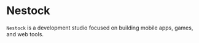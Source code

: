 # Nestock
` Nestock ` is a development studio focused on building mobile apps, games, and web tools.
